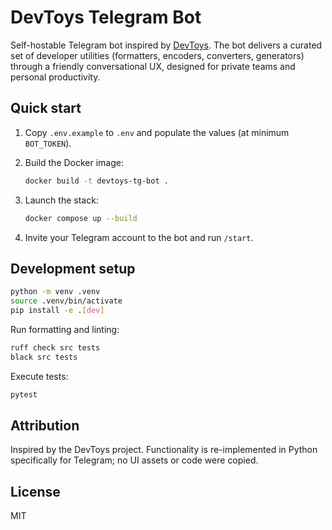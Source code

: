 # DevToys Telegram Bot

Self-hostable Telegram bot inspired by [DevToys](https://github.com/veler/DevToys). The bot delivers a curated set of developer utilities (formatters, encoders, converters, generators) through a friendly conversational UX, designed for private teams and personal productivity.

## Quick start

1. Copy `.env.example` to `.env` and populate the values (at minimum `BOT_TOKEN`).
2. Build the Docker image:

   ```bash
   docker build -t devtoys-tg-bot .
   ```

3. Launch the stack:

   ```bash
   docker compose up --build
   ```

4. Invite your Telegram account to the bot and run `/start`.

## Development setup

```bash
python -m venv .venv
source .venv/bin/activate
pip install -e .[dev]
```

Run formatting and linting:

```bash
ruff check src tests
black src tests
```

Execute tests:

```bash
pytest
```

## Attribution

Inspired by the DevToys project. Functionality is re-implemented in Python specifically for Telegram; no UI assets or code were copied.

## License

MIT
